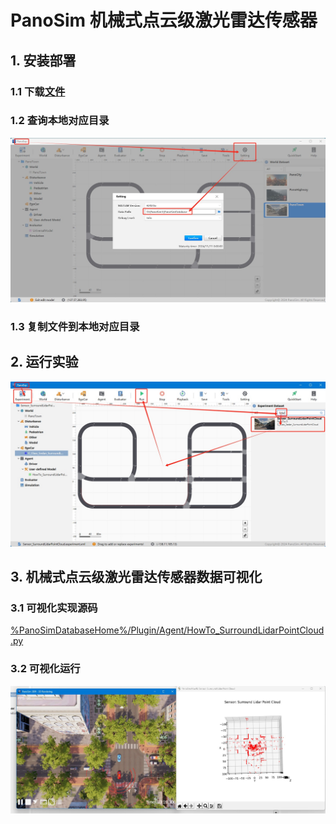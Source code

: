 # PanoSim 机械式点云级激光雷达传感器

## 1. 安装部署

### 1.1 下载[文件](https://github.com/liyanlee/PanoSim_How_To/tree/main/Sensor/Lidar/SurroundLidarPointCloud/PanoSimDatabase)

### 1.2 查询本地对应目录
![image](../../../Bus/ego/docs/images/folder.jpg)

### 1.3 复制文件到本地对应目录

## 2. 运行实验
![image](docs/images/open.jpg)


## 3. 机械式点云级激光雷达传感器数据可视化

### 3.1 可视化实现源码
[%PanoSimDatabaseHome%/Plugin/Agent/HowTo_SurroundLidarPointCloud.py](PanoSimDatabase/Plugin/Agent/HowTo_SurroundLidarPointCloud.py)

### 3.2 可视化运行
![image](docs/images/visualization.jpg)
